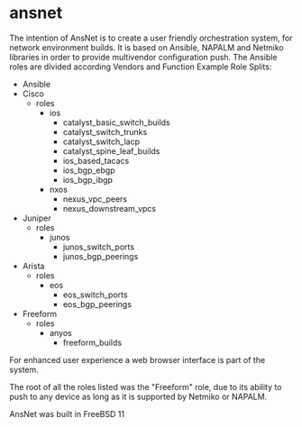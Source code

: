 # ansnet

The intention of AnsNet is to create a user friendly orchestration system, for network environment builds.
It is based on Ansible, NAPALM and Netmiko libraries in order to provide multivendor configuration push.
The Ansible roles are divided according Vendors and Function
Example Role Splits:

- Ansible
 - Cisco
   - roles
     - ios
        - catalyst_basic_switch_builds
        - catalyst_switch_trunks
        - catalyst_switch_lacp
        - catalyst_spine_leaf_builds
        - ios_based_tacacs
        - ios_bgp_ebgp
        - ios_bgp_ibgp
      - nxos
        - nexus_vpc_peers
        - nexus_downstream_vpcs
 - Juniper
   - roles
     - junos
        - junos_switch_ports
        - junos_bgp_peerings
 - Arista
   - roles
     - eos
        - eos_switch_ports
        - eos_bgp_peerings
 - Freeform
   - roles
     - anyos
        - freeform_builds
    
For enhanced user experience a web browser interface is part of the system.

The root of all the roles listed was the "Freeform" role, due to its ability to push to any device as long as it is supported by Netmiko or NAPALM.

AnsNet was built in FreeBSD 11
